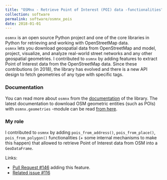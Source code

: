```yaml
---
title: "OSMnx - Retrieve Point of Interest (POI) data -functionalities"
collection: software
permalink: software/osmnx_pois
date: 2018-01-01
---
```


`osmnx` is an open source Python project and one of the core libraries in Python for retrieving and working with OpenStreetMap data.  
`osmnx` lets you download geospatial data from OpenStreetMap and model, project, visualize, and analyze real-world street networks 
and any other geospatial geometries. I contributed to `osmnx` by adding features to extract Point of Interest data from the OpenStreetMap data.
Since these contributions (in 2018), the library has evolved and there is a new API design to fetch geometries of any type with specific tags.


### Documentation

You can read more about `osmnx` from the [documentation](https://osmnx.readthedocs.io/en/stable/) of the library. 
The latest documentation to download OSM geometric entities (such as POIs) with `osmnx.geometries` -module 
can be read [from here](https://osmnx.readthedocs.io/en/stable/osmnx.html#module-osmnx.geometries).

### My role

I contributed to `osmnx` by adding `pois_from_address()`, `pois_from_place()`, `pois_from_polygon()` functionalities 
(+ some internal mechanisms to make this happen) that allowed to retrieve Point of Interest data from OSM into a `GeoDataFrame`. 

Links:
- [Pull Request #146](https://github.com/gboeing/osmnx/pull/146) adding this feature.
- [Related issue #116](https://github.com/gboeing/osmnx/issues/116)
